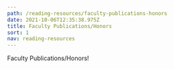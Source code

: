 ```yaml
---
path: /reading-resources/faculty-publications-honors
date: 2021-10-06T12:35:38.975Z
title: Faculty Publications/Honors
sort: 1
nav: reading-resources
---
```


Faculty Publications/Honors!
